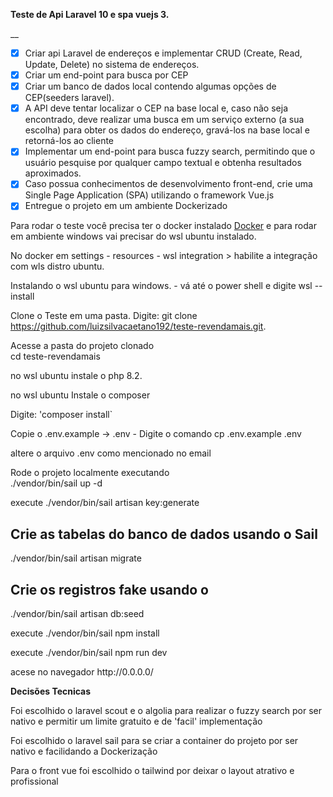 __<p> Teste de Api Laravel 10 e spa vuejs 3.__</p>__

- [x] Criar api Laravel de endereços e implementar CRUD (Create, Read, Update, Delete) no sistema de endereços.
- [x] Criar um end-point para busca por CEP 
- [x] Criar um banco de dados local contendo algumas opções de CEP(seeders laravel).
- [x]  A API deve tentar localizar o CEP na base local e, caso não seja encontrado, deve realizar uma busca em um serviço externo (a sua escolha) para obter os dados do endereço, gravá-los na base local e retorná-los ao cliente
- [x] Implementar um end-point para busca fuzzy search, permitindo que o usuário pesquise por qualquer campo textual e obtenha resultados aproximados.
- [x] Caso possua conhecimentos de desenvolvimento front-end, crie uma Single Page Application (SPA) utilizando o framework Vue.js
- [x] Entregue o projeto em um ambiente Dockerizado

<p>
    Para rodar o teste você precisa ter o docker instalado <a href="https://www.docker.com/">Docker</a> e para rodar em ambiente windows vai precisar do wsl ubuntu instalado.
</p>
<p>
    No docker em settings - resources - wsl integration > habilite a integração com wls distro ubuntu.
</p>

<p>
   Instalando o wsl ubuntu para windows.
   - vá até o power shell e digite wsl --install
</p>

Clone o Teste em uma pasta.
Digite: git clone https://github.com/luizsilvacaetano192/teste-revendamais.git.

<p> Acesse a pasta do projeto clonado <br>
    cd teste-revendamais
</p>

<p> no wsl ubuntu instale o  php 8.2. </p>
<p> no wsl ubuntu Instale o composer </p>
Digite: 'composer install`

<p> Copie o  .env.example -> .env - Digite o comando cp .env.example .env </p>

<p> altere o arquivo .env como mencionado no email <br>

<p> Rode o projeto localmente executando <br>
    ./vendor/bin/sail up -d
</p>

<p> execute ./vendor/bin/sail artisan key:generate <br>

## Crie as tabelas do banco de dados usando o Sail
<p>./vendor/bin/sail artisan migrate</p>

## Crie os registros fake usando o 
<p>./vendor/bin/sail artisan db:seed</p>

<p> execute ./vendor/bin/sail npm install </p>

<p> execute ./vendor/bin/sail npm run dev </p>

<p> acese no navegador http://0.0.0.0/ </p>

__<p> Decisões Tecnicas <p>__
<p> Foi escolhido o laravel scout e o algolia para realizar o fuzzy search por ser nativo e permitir um limite gratuito  e de 'facil' implementação </p>
<p> Foi escolhido o laravel sail para se criar a container do projeto por ser nativo e facilidando a Dockerização </p>
<p> Para o front vue foi escolhido o tailwind por deixar o layout  atrativo e profissional </p>

